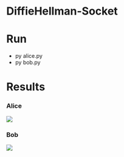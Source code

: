 # DiffieHellman-Socket
# Run 
- py alice.py
- py bob.py
# Results
### Alice
<kbd>
  <img src="https://user-images.githubusercontent.com/67677234/144022197-14274268-0506-4a97-97de-0fc156b26b1c.jpg"/>
</kbd>

### Bob
<kbd>
  <img src="https://user-images.githubusercontent.com/67677234/144022202-8a3e3cfa-0a2c-4210-b595-2f04ea6bb40a.jpg"/>
</kbd>
